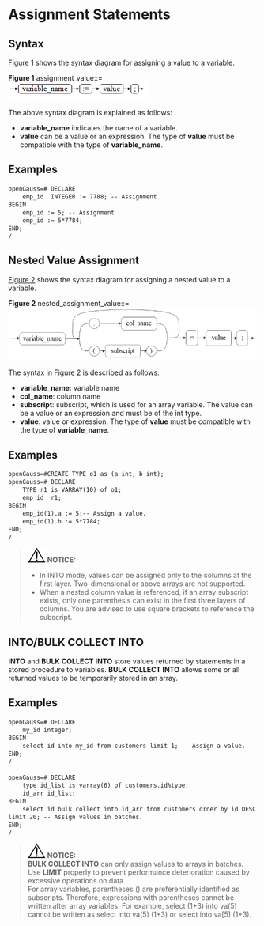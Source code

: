 # Assignment Statements<a name="EN-US_TOPIC_0000001208458007"></a>

## Syntax<a name="en-us_topic_0283137492_en-us_topic_0237122222_en-us_topic_0059778597_s0d14c5a042e2478fa57514f056522738"></a>

[Figure 1](#en-us_topic_0283137492_en-us_topic_0237122222_en-us_topic_0059778597_f1087f61f4ec24addbb3b79a2ccf21917)  shows the syntax diagram for assigning a value to a variable.

**Figure  1**  assignment\_value::=<a name="en-us_topic_0283137492_en-us_topic_0237122222_en-us_topic_0059778597_f1087f61f4ec24addbb3b79a2ccf21917"></a>  
![](figures/assignment_value.png "assignment_value")

The above syntax diagram is explained as follows:

-   **variable\_name**  indicates the name of a variable.
-   **value**  can be a value or an expression. The type of  **value**  must be compatible with the type of  **variable\_name**.

## Examples<a name="en-us_topic_0283137492_en-us_topic_0237122222_en-us_topic_0059778597_s81aa6674faef4f409c3f7105a8e396ec"></a>

```
openGauss=# DECLARE
    emp_id  INTEGER := 7788; -- Assignment
BEGIN
    emp_id := 5; -- Assignment
    emp_id := 5*7784;
END;
/
```

## Nested Value Assignment<a name="section72764134216"></a>

[Figure 2](#fig178291445115118)  shows the syntax diagram for assigning a nested value to a variable.

**Figure  2**  nested\_assignment\_value::=<a name="fig178291445115118"></a>  
![](figures/nested_assignment_value.png "nested_assignment_value")

The syntax in  [Figure 2](#fig178291445115118)  is described as follows:

-   **variable\_name**: variable name
-   **col\_name**: column name
-   **subscript**: subscript, which is used for an array variable. The value can be a value or an expression and must be of the int type.
-   **value**: value or expression. The type of  **value**  must be compatible with the type of  **variable\_name**.

## Examples<a name="section15483143464214"></a>

```
openGauss=#CREATE TYPE o1 as (a int, b int);
openGauss=# DECLARE
    TYPE r1 is VARRAY(10) of o1;
    emp_id  r1;
BEGIN
    emp_id(1).a := 5;-- Assign a value.
    emp_id(1).b := 5*7784;
END;
/
```

>![](public_sys-resources/icon-notice.gif) **NOTICE:** 
>-   In INTO mode, values can be assigned only to the columns at the first layer. Two-dimensional or above arrays are not supported.
>-   When a nested column value is referenced, if an array subscript exists, only one parenthesis can exist in the first three layers of columns. You are advised to use square brackets to reference the subscript.

## INTO/BULK COLLECT INTO<a name="section1491111311511"></a>

**INTO**  and  **BULK COLLECT INTO**  store values returned by statements in a stored procedure to variables.  **BULK COLLECT INTO**  allows some or all returned values to be temporarily stored in an array.

## Examples<a name="section1174210218183"></a>

```
openGauss=# DECLARE
    my_id integer;
BEGIN
    select id into my_id from customers limit 1; -- Assign a value.
END;
/

openGauss=# DECLARE
    type id_list is varray(6) of customers.id%type;
    id_arr id_list;
BEGIN
    select id bulk collect into id_arr from customers order by id DESC limit 20; -- Assign values in batches.
END;
/
```

>![](public_sys-resources/icon-notice.gif) **NOTICE:**  
>**BULK COLLECT INTO**  can only assign values to arrays in batches. Use  **LIMIT**  properly to prevent performance deterioration caused by excessive operations on data.  
>For array variables, parentheses () are preferentially identified as subscripts. Therefore, expressions with parentheses cannot be written after array variables. For example, select (1+3) into va(5) cannot be written as select into va(5) (1+3) or select into va[5] (1+3).

